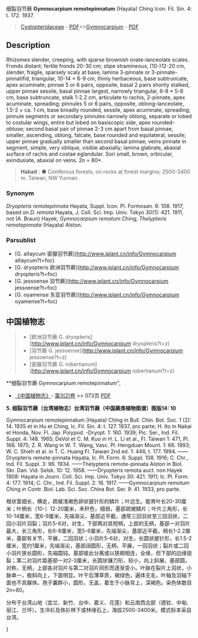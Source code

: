 细裂羽节蕨 **Gymnocarpium remotepinnatum** (Hayata) Ching Icon. Fil. Sin. 4: t. 172. 1937.

> [Cystopteridaceae](http://www.iplant.cn/info/Cystopteridaceae?t=foc) - [PDF](http://www.iplant.cn/foc/pdf/Cystopteridaceae.pdf)>>[Gymnocarpium](http://www.iplant.cn/info/Gymnocarpium?t=foc) - [PDF](http://www.iplant.cn/foc/pdf/Gymnocarpium.pdf)

## Description

Rhizomes slender, creeping, with sparse brownish ovate-lanceolate scales. Fronds distant; fertile fronds 20-30 cm; stipe stramineous, (10-)12-20 cm, slender, fragile, sparsely scaly at base; lamina 3-pinnate or 3-pinnate-pinnatifid, triangular, 10-14 × 6-9 cm, thinly herbaceous, base subtruncate, apex acuminate; pinnae 5 or 6 pairs, opposite, basal 2 pairs shortly stalked, upper pinnae sessile, basal pinnae largest, narrowly triangular, 6-8 × 5-6 cm, base subtruncate, stalk 1-2.2 cm, articulate to rachis, 2-pinnate, apex acuminate, spreading; pinnules 5 or 6 pairs, opposite, oblong-lanceolate, 1.5-2 × ca. 1 cm, base broadly rounded, sessile, apex acuminate, spreading; pinnule segments or secondary pinnules narrowly oblong, separate or lobed to costular wings, entire but lobed on basiscopic side, apex rounded-obtuse; second basal pair of pinnae 2-3 cm apart from basal pinnae, smaller, ascending, oblong, falcate, base rounded and equilateral, sessile; upper pinnae gradually smaller than second basal pinnae; veins pinnate in segment, simple, very oblique, visible abaxially; lamina glabrate, abaxial surface of rachis and costae eglandular. Sori small, brown, orbicular, exindusiate, abaxial on veins. 2*n* = 80*.


> **Habait** : 
>● Coniferous forests, on rocks at forest margins; 2500-3400 m. Taiwan, NW Yunnan.

### Synonym
*Dryopteris remotepinnata* Hayata, Suppl. Icon. Pl. Formosan. 6: 108. 1917, based on *D. remota* Hayata, J. Coll. Sci. Imp. Univ. Tokyo 30(1): 421. 1911, not (A. Braun) Hayek; *Gymnocarpium remotum* Ching; *Thelypteris remotepinnata* (Hayata) Alston.



### Parsublist

* [G.  altaycum  密腺羽节蕨](http://www.iplant.cn/info/Gymnocarpium altaycum?t=foc)
* [G.  dryopteris  欧洲羽节蕨](http://www.iplant.cn/info/Gymnocarpium dryopteris?t=foc)
* [G.  jessoense  羽节蕨](http://www.iplant.cn/info/Gymnocarpium jessoense?t=foc)
* [G.  oyamense  东亚羽节蕨](http://www.iplant.cn/info/Gymnocarpium oyamense?t=foc)

## 中国植物志

> * [欧洲羽节蕨  G.  dryopteris](http://www.iplant.cn/info/Gymnocarpium dryopteris?t=z)
> * [羽节蕨  G.  jessoense](http://www.iplant.cn/info/Gymnocarpium jessoense?t=z)
> * [密腺羽节蕨  G.  robertianum](http://www.iplant.cn/info/Gymnocarpium robertianum?t=z)


**细裂羽节蕨 Gymnocarpium remotepinnatum",



* [《中国植物志》](http://www.iplant.cn/frps)- [第3(2)卷](http://www.iplant.cn/frps/vol/3(2)) >> 073页 [PDF](http://www.iplant.cn/frps/pdf/3(2)/073.pdf)


**5. 细裂羽节蕨（台湾植物志）台湾羽节蕨（中国蕨类植物图谱）图版14: 10**

Gymnocarpium remotepinnatum (Hayata) Ching in Bull. Chin. Bot. Soc. 1 (2): 14. 1935 et in Hu et Ching, Ic. Fil. Sin. 4: t. 127. 1937, pro parte; H. Ito in Nakai et Honda, Nov. Fl. Jap. Polypod. -Dryopt. 1: 160. 1939; Pic. Ser., Ind. Fil. Suppl. 4: 148. 1965; DeVol et C. M. Kuo in H. L. Li et al., Fl. Taiwan 1: 471, Pl. 166. 1975; Z. R. Wang in W. T. Wang, Vasc. Pl. Hengduan Mount. 1: 66. 1993; W. C. Shieh et al. in T. C. Huang Fl. Taiwan 2nd ed. 1: 446, t. 177. 1994. ——Dryopteris remote-pinnata Hayata, Ic. Pl. Form. 6: Suppl. 108. 1916; C. Chr., Ind. Fil. Suppl. 3: 96. 1934. ——Thelypteris remote-pinnata Alston in Biol. Skr. Dan. Vid. Selsk. 10: 12. 1958. ——Dryopteris remota auct. non Hayek 1908: Hayata in Journ. Coll. Sci. Imp. Univ. Tokyo 30: 421. 1911; Ic. Pl. Form. 4: 177. 1914; C. Chr., Ind. Fil. Suppl. 2: 16. 1917. ——Gymnocarpium remotum Ching in Contr. Biol. Lab. Sci. Soc. China Bot. Ser. 9: 41. 1933, pro parte.

根状茎细长，横走，疏被浅褐色卵状披针形的鳞片；叶远生。能育叶长20-30厘米；叶柄长（10-）12-20厘米，禾秆色，细弱，基部疏被鳞片；叶片三角形，长10-14厘米，宽6-9厘米，先端渐尖，基部近平截，通常三回羽状至三回羽状，二回小羽片羽裂；羽片5-6对，对生，下部两对具短柄，上部的无柄，基部一对羽片最大，长三角形，长6-8厘米，宽5-6厘米，先端渐尖，基部近平截，柄长1-2.2厘米，基部有关节，平展，二回羽状；小羽片5-6对，对生，长圆状披针形，长1.5-2厘米，宽约1厘米，先端渐尖，基部阔圆形，无柄，平展，一回羽状；裂片或二回小羽片狭长圆形，先端圆钝，基部彼此分离或以狭翅相连，全缘，但下部的边缘锐裂；第二对羽片距基部一对2-3厘米，长圆状镰刀形，较小，向上斜展，基部圆，对称，无柄，上部各对羽片与第二对羽片同形而逐渐变小。叶脉在裂片上羽状，小脉单一，极斜向上，下面明显。叶干后薄草质，褐绿色，遍体无毛，叶轴及羽轴下面也不具腺体。孢子囊群小，圆形，无盖，着生于小脉背上，深褐色。染色体数目2n=80。

分布于台湾山地（宜兰、新竹、台中、嘉义、花莲）和云南西北部（德钦、中甸、丽江、兰坪）。生冷衫及铁衫林下或林缘石上，海拔2500-3400米。模式标本采自台湾。



}